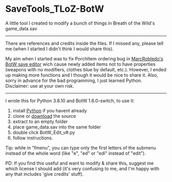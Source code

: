 # SaveTools_TLoZ-BotW

A little tool I created to modify a bunch of things in Breath of the Wild's game_data.sav

---
There are references and credits inside the files. If I missed any, please tell me (when I started I didn't think I would share this).

My aim when I started was to fix PorchItem ordering bug in [MarcRobledo's BotW save editor](https://www.marcrobledo.com/savegame-editors/zelda-botw/) wich cause newly added items not to have properties (weapons with no modifiers, clothes blue by default, etc.). However, I ended up making more functions and I though it would be nice to share it. Also, sorry in advance for the bad programming, I just learned Python. Disclaimer: use at your own risk.

---
I wrote this for Python 3.8.10 and BotW 1.6.0-switch, to use it:
1. install [Python](https://www.python.org/downloads/#:~:text=python%203.8.10) if you havent already
2. clone or [download](https://github.com/BoredPersonWastingItsTime/SaveTools_TLoZ-BotW/archive/refs/heads/main.zip) the source
3. extract to an empty folder
4. place game_data.sav into the same folder
5. double click BotW_Edit_v#.py
6. follow instructions.

Tip: while in "fmenu", you can type only the first letters of the submenu instead of the whole word (like "e", "ed" or "edi" instead of "edit").

PD: If you find this useful and want to modify & share this, suggest me which license I should add (it's very confusing to me, and I'm happy with any that includes 'give credits' stuff).
